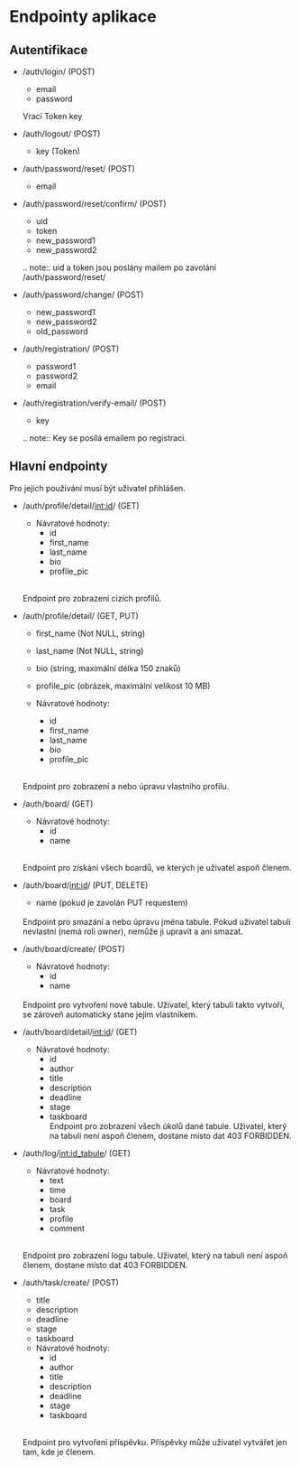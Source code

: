 Endpointy aplikace
=============

Autentifikace
-----

- /auth/login/ (POST)

    - email
    - password

    Vrací Token key

- /auth/logout/ (POST)

    - key (Token)

- /auth/password/reset/ (POST)

    - email

- /auth/password/reset/confirm/ (POST)

    - uid
    - token
    - new_password1
    - new_password2

    .. note:: uid a token jsou poslány mailem po zavolání /auth/password/reset/

- /auth/password/change/ (POST)

    - new_password1
    - new_password2
    - old_password


- /auth/registration/ (POST)

    - password1
    - password2
    - email

- /auth/registration/verify-email/ (POST)

    - key

    .. note:: Key se posílá emailem po registraci.



Hlavní endpointy
---------------------------
Pro jejich používání musí být uživatel přihlášen.

- /auth/profile/detail/<int:id>/ (GET)
    
   - Návratové hodnoty:
      - id
      - first_name
      - last_name
      - bio
      - profile_pic
      <br>
  Endpoint pro zobrazení cizích profilů.
  
  
- /auth/profile/detail/ (GET, PUT)
  - first_name (Not NULL, string)
  - last_name  (Not NULL, string)
  - bio (string, maximální délka 150 znaků)
  - profile_pic (obrázek, maximální velikost 10 MB)
   
   - Návratové hodnoty:
      - id
      - first_name
      - last_name
      - bio
      - profile_pic
      <br>
   Endpoint pro zobrazení a nebo úpravu vlastního profilu.


- /auth/board/ (GET)
   - Návratové hodnoty:
      - id
      - name
      <br>
   Endpoint pro získání všech boardů, ve kterých je uživatel aspoň členem.
   
- /auth/board/<int:id>/ (PUT, DELETE)
    - name (pokud je zavolán PUT requestem)
    <br>
    Endpoint pro smazání a nebo úpravu jména tabule. Pokud uživatel tabuli nevlastní (nemá roli owner), nemůže ji upravit a ani smazat.

- /auth/board/create/ (POST)
    - Návratové hodnoty:
      - id
      - name
    <br>
    Endpoint pro vytvoření nové tabule. Uživatel, který tabuli takto vytvoří, se zároveň automaticky stane jejím vlastníkem.
    
- /auth/board/detail/<int:id>/ (GET)
    - Návratové hodnoty:
        - id
        - author
        - title
        - description
        - deadline
        - stage
        - taskboard
          <br>
   Endpoint pro zobrazení všech úkolů dané tabule. Uživatel, který na tabuli není aspoň členem, dostane místo dat 403 FORBIDDEN.
   

- /auth/log/<int:id_tabule>/ (GET)
    - Návratové hodnoty:
        - text
        - time
        - board
        - task
        - profile
        - comment
        <br>
    Endpoint pro zobrazení logu tabule. Uživatel, který na tabuli není aspoň členem, dostane místo dat 403 FORBIDDEN.
    
- /auth/task/create/ (POST)
    - title 
    - description
    - deadline
    - stage
    - taskboard
    - Návratové hodnoty:
        - id
        - author
        - title 
        - description
        - deadline
        - stage
        - taskboard
        <br>
    Endpoint pro vytvoření příspěvku. Příspěvky může uživatel vytvářet jen tam, kde je členem.
